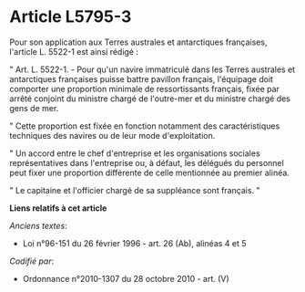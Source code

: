 # Article L5795-3

Pour son application aux Terres australes et antarctiques françaises, l'article L. 5522-1 est ainsi rédigé : 

" Art. L. 5522-1. - Pour qu'un navire immatriculé dans les Terres australes et antarctiques françaises puisse battre pavillon
français, l'équipage doit comporter une proportion minimale de ressortissants français, fixée par arrêté conjoint du ministre
chargé de l'outre-mer et du ministre chargé des gens de mer. 

" Cette proportion est fixée en fonction notamment des caractéristiques techniques des navires ou de leur mode
d'exploitation. 

" Un accord entre le chef d'entreprise et les organisations sociales représentatives dans l'entreprise ou, à défaut, les
délégués du personnel peut fixer une proportion différente de celle mentionnée au premier alinéa. 

" Le capitaine et l'officier chargé de sa suppléance sont français. "

**Liens relatifs à cet article**

_Anciens textes_:

  - Loi n°96-151 du 26 février 1996 - art. 26 (Ab), alinéas 4 et 5

_Codifié par_:

  - Ordonnance n°2010-1307 du 28 octobre 2010 - art. (V)
